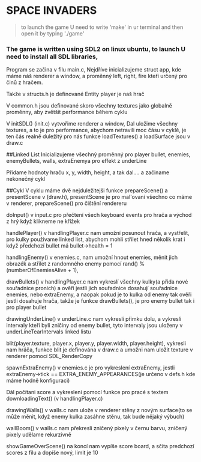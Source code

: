 # SPACE INVADERS
> to launch the game U need to write 'make' in ur terminal and then open it by typing './game'
### The game is written using SDL2 on linux ubuntu, to launch U need to install all SDL libraries,

Program se začina v filu main.c, Nejdříve inicializujeme struct app, kde máme náš renderer a window, a proměnný left, right, fire kteři určený pro činů z hračem.

Takže v structs.h je definované  Entity player je naš hrač

V common.h jsou definované skoro všechny textures jako globalně proměnny, aby zvětšit performance během cyklu

V initSDL() (init.c) vytvořime renderer a window, Dal uložime všechny textures, a to je pro performance, abychom netravili moc čásu v cyklě, je ten čás realně duležitý pro nás
funkce loadTextures() a loadSurface jsou v draw.c

##Linked List
Inicializujeme všechný proměnný pro player bullet, enemies, enemyBullets, walls, extraEnemya pro effekt z underLine

Přidame hodnoty hraču x, y, width, height, a tak dal.... a začiname nekonečný cykl

##Cykl
V cyklu máme dvě nejduležitejši funkce prepareScene() a presentScene v (draw.h), 
presentScene je pro mal'ovaní všechno co máme v renderer, prepareScene() pro čištění rendereru

doInput() v input.c pro přečtení všech keyboard events pro hrača a východ z hrý když klikneme ne křížek

handlePlayer() v handlingPlayer.c nam umožní posunout hrača, a vystřelit, pro kulky použivame linked list, abychom mohli střilet hned několik krat i když předchozí bullet má bullet->health = 1

handlingEnemy() v enemies.c, nam umožní hnout enemies, měnit jich obrazék a střilet z randomného enemy pomocí rand() % (numberOfEnemiesAlive + 1), 

drawBullets() v handlingPlayer.c nam vykreslí všechny kulky(a přida nové souřadnice pronich) a ověři jestli jich  souřadnice dosahují souřadnice enemies, nebo extraEnemy, a naopak pokud je to kulka od enemy tak ověři jestli dosahuje hrača, takže je funkce drawBullets(), je pro enemy bullet tak i pro player bullet


drawingUnderLine() v underLine.c nam vykresli přimku dolu, a vykresli intervaly kteři byli zničiny od enemy bullet, tyto intervaly jsou uloženy v underLineTearIntervals linked listu

blit(player.texture, player.x, player.y, player.width, player.height), vykresli nam hráča, funkce blit je definována v draw.c a umožni nam uložit texture v renderer pomocí SDL_RenderCopy

spawnExtraEnemy() v enemies.c je pro vykreslení extraEnemy, jestli extraEnemy->tick == EXTRA_ENEMY_APPEARANCES(je určeno v defs.h kde máme hodně konfiguraci) 

Dál počítani score a vykreslení pomocí funkce pro pracé s textem downloadingText() (v handlingPlayer.c) 

drawingWalls() v walls.c nam ulože v renderer stěny z novým surface(to se může měnit, když enemy kulka zasáhne stěnu, tak bude nějaký výbuch)

wallBoom() v walls.c nam překresli zničený pixely v černu barvu, zničený pixely udělame rekurzivně

showGameOverScene() na koncí nam vypíše score board, a sčita predchozí scores z filu a dopíše nový, limit je 10